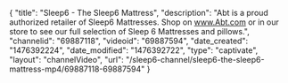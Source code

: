 {
    "title": "Sleep6 - The Sleep6 Mattress",
    "description": "Abt is a proud authorized retailer of Sleep6 Mattresses. Shop on www.Abt.com or in our store to see our full selection of Sleep 6 Mattresses and pillows.",
    "channelid": "69887118",
    "videoid": "69887594",
    "date_created": "1476392224",
    "date_modified": "1476392722",
    "type": "captivate",
    "layout": "channelVideo",
    "url": "\/sleep6-channel\/sleep6-the-sleep6-mattress-mp4\/69887118-69887594"
}